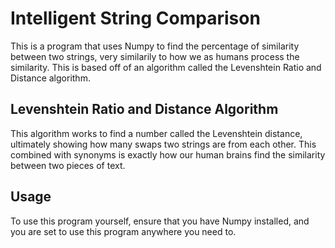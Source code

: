 # Intelligent String Comparison
This is a program that uses Numpy to find the percentage of similarity between two strings, very similarily to how we as humans process the similarity. This is based off of an algorithm called the Levenshtein Ratio and Distance algorithm.

## Levenshtein Ratio and Distance Algorithm
This algorithm works to find a number called the Levenshtein distance, ultimately showing how many swaps two strings are from each other. This combined with synonyms is exactly how our human brains find the similarity between two pieces of text.

## Usage
To use this program yourself, ensure that you have Numpy installed, and you are set to use this program anywhere you need to.
